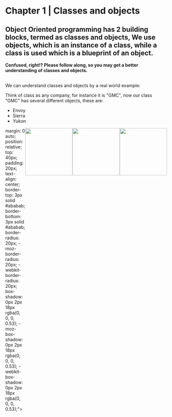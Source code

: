 # Chapter 1 | Classes and objects
<h2> Object Oriented programming has 2 building blocks, termed as classes and objects,
We use objects, which is an instance of a class, while a class is used which is a blueprint of an object.
</h2> <b> Confused, right!? Please follow along, so you may get a better understanding of classes and objects. </b>

<br />
<br />
<p> We can understand classes and objects by a real world example:</p>
<p>Think of class as any company, for instance it is "GMC", now our class "GMC" has several different objects, these are: </p>
<ul>
<li>Envoy</li>
<li>Sierra</li>
<li>Yukon</li>
</ul>
<div style="display:flex;font-family:"Helvetica", sans-serif;
  font-size:30px;
  background: #3e3e3e;
  color: #ffffff;
  
  margin: 0 auto;
  position: relative;
  top: 40px;
  padding: 20px;
  text-align: center;
  border-top: 3px solid #ababab;
  border-bottom: 3px solid #ababab;
  border-radius: 20px;
  -moz-border-radius: 20px;
  -webkit-border-radius: 20px;
  box-shadow: 0px 2px 18px rgba(0, 0, 0, 0.53);
  -moz-box-shadow: 0px 2px 18px rgba(0, 0, 0, 0.53);
  -webkit-box-shadow: 0px 2px 18px rgba(0, 0, 0, 0.53);">
<img height="150" id="envoy" src="https://user-images.githubusercontent.com/29815204/186344226-d75682bc-bca7-420b-9f7b-856e1b568b1b.jpg"/>
<img height="150" id="yukon" src="https://user-images.githubusercontent.com/29815204/186344255-338bf63b-90a8-4c90-b95e-755dbf530ef2.jpg"/>
<img height="150" id="sierra" src="https://user-images.githubusercontent.com/29815204/186344240-168d2eb1-7df5-415f-9f58-c15e1ce1a92a.jpg"/>
</div>

